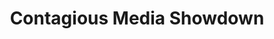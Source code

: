---
ee_id: '21'
site: '1'
type: '2'
url: 2005-024-contagious-media-showdown
title: Contagious Media Showdown
year: '2005'
display_year: '2005'
medium: Event
dims:
pitch: "​Festival & competition I helped organize with the Eyebeam Contagious Media
  Group about memes back in the early days of viral net trash (eeek! – pre youtube………..)"
ps: Random facts --> this is kinda related to the Huffington Post, LOL, seriously,&nbsp;<a
  href="http://www.cjr.org/cover_story/six_degrees_of_aggregation.php?page=all">read
  here</a>.&nbsp;
live_url: http://showdown.contagiousmedia.org/
related:
youtube:
related_code:
imgs: Contagious_Media_Showdown_2005_024_screenshot_database_IH.jpg
subheading:
download:
add_credit:
add_credits:
commission:
layout: things-i-made
---